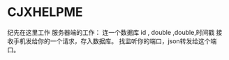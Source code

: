 # CJXHELPME
纪先在这里工作
服务器端的工作：
连一个数据库  id , double ,double,时间戳
接收手机发给你的一个请求，存入数据库。
找监听你的端口，json转发给这个端口。
